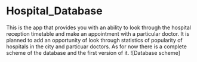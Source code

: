 # Hospital_Database
This is the app that provides you with an ability to look through the hospital reception timetable and make an appointment with a particular doctor. It is planned to add an opportunity of look through statistics of popularity of hospitals in the city and particuar doctors. As for now there is a complete scheme of the database and the first version of it. 
![Database scheme]

